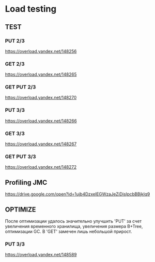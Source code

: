 # Load testing

## TEST

### PUT 2/3

https://overload.yandex.net/148256

### GET 2/3

https://overload.yandex.net/148265

### GET PUT 2/3

https://overload.yandex.net/148270

### PUT 3/3

https://overload.yandex.net/148266

### GET 3/3

https://overload.yandex.net/148267

### GET PUT 3/3

https://overload.yandex.net/148272

## Profiling JMC

https://drive.google.com/open?id=1ujb4DzxelEGWzaJeZiDisIpcbBBjkIq9

## OPTIMIZE

После оптимизации удалось значительно улучшить 'PUT' за счет увеличения временного хранилища, увеличения размера B+Tree,
 оптимизации GC. В 'GET' замечен лишь небольшой прирост.
 
### PUT 3/3
https://overload.yandex.net/148589
 